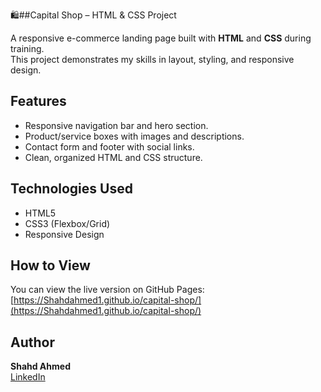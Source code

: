  🛍️##Capital Shop – HTML & CSS Project
 
A responsive e-commerce landing page built with **HTML** and **CSS** during training.  
This project demonstrates my skills in layout, styling, and responsive design.

## Features
- Responsive navigation bar and hero section.
- Product/service boxes with images and descriptions.
- Contact form and footer with social links.
- Clean, organized HTML and CSS structure.

## Technologies Used
- HTML5
- CSS3 (Flexbox/Grid)
- Responsive Design

## How to View
You can view the live version on GitHub Pages:  
[https://Shahdahmed1.github.io/capital-shop/](https://Shahdahmed1.github.io/capital-shop/)


## Author
**Shahd Ahmed**  
[LinkedIn](https://www.linkedin.com/in/shahd-ahmed-9ab142330/) 
